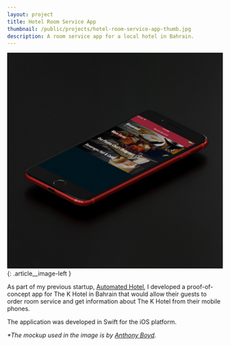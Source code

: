 ```yaml
---
layout: project
title: Hotel Room Service App
thumbnail: /public/projects/hotel-room-service-app-thumb.jpg
description: A room service app for a local hotel in Bahrain.
---
```


![Hotel Room Service App](/public/projects/hotel-room-service-app.jpg){: .article__image-left }

As part of my previous startup, [Automated Hotel](/projects/automated-hotel), I developed a proof-of-concept app for The K Hotel
in Bahrain that would allow their guests to order room service and get information about The K Hotel from their mobile phones.

The application was developed in Swift for the iOS platform.

*\*The mockup used in the image is by [Anthony Boyd](https://www.anthonyboyd.graphics).*
